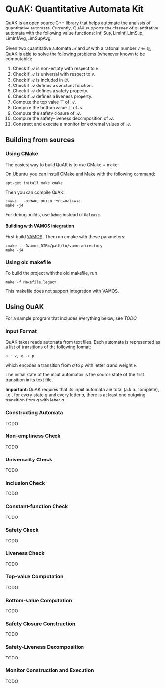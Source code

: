 # QuAK: Quantitative Automata Kit

QuAK is an open source C++ library that helps automate the analysis of quantitative automata.
Currently, QuAK supports the classes of quantitative automata with the following value functions:
$\mathsf{Inf}, \mathsf{Sup}, \mathsf{LimInf}, \mathsf{LimSup}, \mathsf{LimInfAvg}, \mathsf{LimSupAvg}$.

Given two quantitative automata $\mathcal{A}$ and $\mathcal{B}$ with a rational number $v \in \mathbb{Q}$, QuAK is able to solve the following problems (whenever known to be computable):
1. Check if $\mathcal{A}$ is non-empty with respect to $v$.
2. Check if $\mathcal{A}$ is universal with respect to $v$.
3. Check if $\mathcal{A}$ is included in $\mathcal{B}$.
4. Check if $\mathcal{A}$ defines a constant function.
5. Check if $\mathcal{A}$ defines a safety property.
6. Check if $\mathcal{A}$ defines a liveness property.
7. Compute the top value $\top$ of $\mathcal{A}$.
8. Compute the bottom value $\bot$ of $\mathcal{A}$.
9. Compute the safety closure of $\mathcal{A}$.
10. Compute the safety-liveness decomposition of $\mathcal{A}$.
11. Construct and execute a monitor for extremal values of $\mathcal{A}$.


## Building from sources

### Using CMake

The easiest way to build QuAK is to use CMake + make:

On Ubuntu, you can install CMake and Make with the following command:
```
apt-get install make cmake
```

Then you can compile QuAK:

```
cmake . -DCMAKE_BUILD_TYPE=Release
make -j4
```

For debug builds, use `Debug` instead of `Release`.


#### Building with VAMOS integration

First build [VAMOS](https://github.com/ista-vamos/vamos).
Then run cmake with these parameters:

```
cmake . -Dvamos_DIR=/path/to/vamos/directory
make -j4
```

### Using old makefile

To build the project with the old makefile, run

```
make -f Makefile.legacy
```

This makefile does not support integration with VAMOS.

## Using QuAK

For a sample program that includes everything below, see *TODO*

### Input Format

QuAK takes reads automata from text files.
Each automata is represented as a list of transitions of the following format:
```
a : v, q -> p
```
which encodes a transition from $q$ to $p$ with letter $a$ and weight $v$.

The initial state of the input automaton is the source state of the first transition in its text file.

**Important:** QuAK requires that its input automata are total (a.k.a. complete), i.e., for every state $q$ and every letter $a$, there is at least one outgoing transition from $q$ with letter $a$.

### Constructing Automata
TODO

### Non-emptiness Check
TODO

### Universality Check
TODO

### Inclusion Check
TODO

### Constant-function Check
TODO

### Safety Check
TODO

### Liveness Check
TODO

### Top-value Computation
TODO

### Bottom-value Computation
TODO

### Safety Closure Construction
TODO

### Safety-Liveness Decomposition
TODO

### Monitor Construction and Execution
TODO